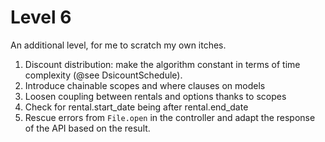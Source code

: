 # Level 6

An additional level, for me to scratch my own itches.

1. Discount distribution: make the algorithm constant in terms of time complexity (@see DsicountSchedule).
2. Introduce chainable scopes and where clauses on models
3. Loosen coupling between rentals and options thanks to scopes
4. Check for rental.start_date being after rental.end_date
5. Rescue errors from `File.open` in the controller and adapt the response of the API based on the result.
